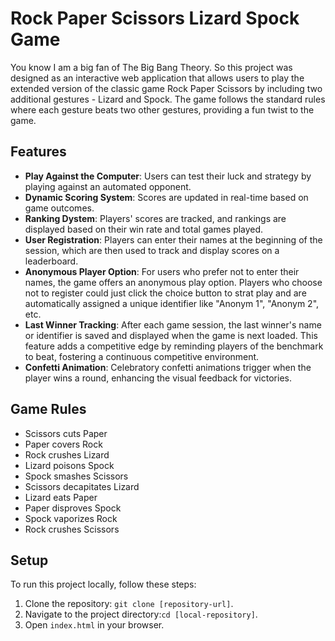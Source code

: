 # Rock Paper Scissors Lizard Spock Game

You know I am a big fan of The Big Bang Theory. So this project was designed as an interactive web application that allows users to play the extended version of the classic game Rock Paper Scissors by including two additional gestures - Lizard and Spock. The game follows the standard rules where each gesture beats two other gestures, providing a fun twist to the game.

## Features

- **Play Against the Computer**: Users can test their luck and strategy by playing against an automated opponent.
- **Dynamic Scoring System**: Scores are updated in real-time based on game outcomes.
- **Ranking Dystem**: Players' scores are tracked, and rankings are displayed based on their win rate and total games played.
- **User Registration**: Players can enter their names at the beginning of the session, which are then used to track and display scores on a leaderboard.
- **Anonymous Player Option**: For users who prefer not to enter their names, the game offers an anonymous play option. Players who choose not to register could just click the choice button to strat play and are automatically assigned a unique identifier like "Anonym 1", "Anonym 2", etc.
- **Last Winner Tracking**: After each game session, the last winner's name or identifier is saved and displayed when the game is next loaded. This feature adds a competitive edge by reminding players of the benchmark to beat, fostering a continuous competitive environment.
- **Confetti Animation**: Celebratory confetti animations trigger when the player wins a round, enhancing the visual feedback for victories.

## Game Rules

- Scissors cuts Paper
- Paper covers Rock
- Rock crushes Lizard
- Lizard poisons Spock
- Spock smashes Scissors
- Scissors decapitates Lizard
- Lizard eats Paper
- Paper disproves Spock
- Spock vaporizes Rock
- Rock crushes Scissors

## Setup

To run this project locally, follow these steps:

1. Clone the repository: `git clone [repository-url]`.
2. Navigate to the project directory:`cd [local-repository]`.
3. Open `index.html` in your browser.
